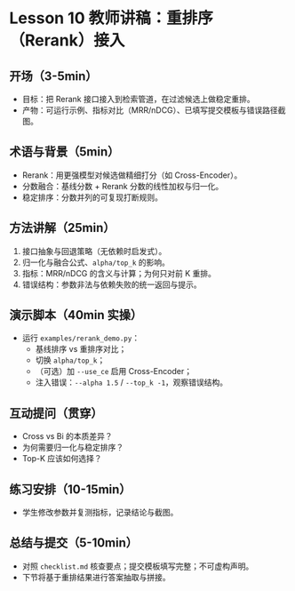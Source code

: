 # Lesson 10 教师讲稿：重排序（Rerank）接入

## 开场（3-5min）
- 目标：把 Rerank 接口接入到检索管道，在过滤候选上做稳定重排。
- 产物：可运行示例、指标对比（MRR/nDCG）、已填写提交模板与错误路径截图。

## 术语与背景（5min）
- Rerank：用更强模型对候选做精细打分（如 Cross-Encoder）。
- 分数融合：基线分数 + Rerank 分数的线性加权与归一化。
- 稳定排序：分数并列的可复现打断规则。

## 方法讲解（25min）
1) 接口抽象与回退策略（无依赖时启发式）。
2) 归一化与融合公式、`alpha/top_k` 的影响。
3) 指标：MRR/nDCG 的含义与计算；为何只对前 K 重排。
4) 错误结构：参数非法与依赖失败的统一返回与提示。

## 演示脚本（40min 实操）
- 运行 `examples/rerank_demo.py`：
  - 基线排序 vs 重排序对比；
  - 切换 `alpha/top_k`；
  - （可选）加 `--use_ce` 启用 Cross-Encoder；
  - 注入错误：`--alpha 1.5` / `--top_k -1`，观察错误结构。

## 互动提问（贯穿）
- Cross vs Bi 的本质差异？
- 为何需要归一化与稳定排序？
- Top-K 应该如何选择？

## 练习安排（10-15min）
- 学生修改参数并复测指标，记录结论与截图。

## 总结与提交（5-10min）
- 对照 `checklist.md` 核查要点；提交模板填写完整；不可虚构声明。
- 下节将基于重排结果进行答案抽取与拼接。